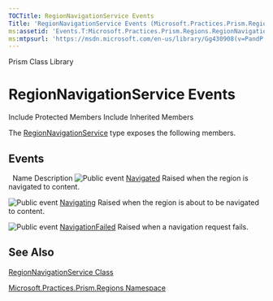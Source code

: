 ```yaml
---
TOCTitle: RegionNavigationService Events
Title: 'RegionNavigationService Events (Microsoft.Practices.Prism.Regions)'
ms:assetid: 'Events.T:Microsoft.Practices.Prism.Regions.RegionNavigationService'
ms:mtpsurl: 'https://msdn.microsoft.com/en-us/library/Gg430908(v=PandP.50)'
---
```


Prism Class Library

RegionNavigationService Events
==============================

Include Protected Members
Include Inherited Members

The [RegionNavigationService](https://msdn.microsoft.com/t:microsoft.practices.prism.regions.regionnavigationservice) type exposes the following members.

Events
------

<span id="eventTableToggle"></span>
 
Name
Description
![](https://msdn.microsoft.com/en-us/Gg430908.pubevent(en-us,PandP.50).gif "Public event")
[Navigated](https://msdn.microsoft.com/e:microsoft.practices.prism.regions.regionnavigationservice.navigated)
Raised when the region is navigated to content.

![](https://msdn.microsoft.com/en-us/Gg430908.pubevent(en-us,PandP.50).gif "Public event")
[Navigating](https://msdn.microsoft.com/e:microsoft.practices.prism.regions.regionnavigationservice.navigating)
Raised when the region is about to be navigated to content.

![](https://msdn.microsoft.com/en-us/Gg430908.pubevent(en-us,PandP.50).gif "Public event")
[NavigationFailed](https://msdn.microsoft.com/e:microsoft.practices.prism.regions.regionnavigationservice.navigationfailed)
Raised when a navigation request fails.

See Also
--------

<span id="seeAlsoToggle"></span>
[RegionNavigationService Class](https://msdn.microsoft.com/t:microsoft.practices.prism.regions.regionnavigationservice)

[Microsoft.Practices.Prism.Regions Namespace](https://msdn.microsoft.com/n:microsoft.practices.prism.regions)
